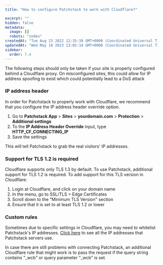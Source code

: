 ```yaml
---
title: "How to configure Patchstack to work with Cloudflare?"

excerpt: ""
hidden: false
metadata: 
  image: []
  robots: "index"
createdAt: "Tue Aug 23 2022 12:35:39 GMT+0000 (Coordinated Universal Time)"
updatedAt: "Wed May 10 2023 13:02:14 GMT+0000 (Coordinated Universal Time)"
sidebar:
  order: 7.4
---
```

The following steps should only be taken if your site is properly configured behind a Cloudflare proxy. On misconfigured sites, this could allow for IP address spoofing to exist which could potentially lead to a DoS attack


### IP address header
In order for Patchstack to properly work with Cloudflare, we recommend that you configure the IP address header override option. 
<ol><li>
Go to <b>Patchstack App</b> > <b>Sites</b> > <b>yourdomain.com</b> > <b>Protection</b> > <b>Additional settings</b></li>
<li>To the <b>IP Address Header Override</b> input, type <b>HTTP_CF_CONNECTING_IP</b></li>
<li>Save the settings</li>
</ol>
This will tell Patchstack to grab the real visitors' IP addresses.

### Support for TLS 1.2 is required
Cloudflare supports only TLS 1.3 by default. To use Patchstack, additional support for TLS 1.2 is required. To add support for this TLS version in Cloudflare:
1. Login at Cloudflare, and click on your domain name
2. In the menu, go to SSL/TLS > Edge Certificates
3. Scroll down to the "Minimum TLS Version" section
4. Ensure that it is set to at least TLS 1.2 or lower


### Custom rules
Sometimes due to specific settings in Cloudflare, you may need to whitelist Patchstack's IP addresses.
<a href="https://docs.patchstack.com/faq-troubleshooting/technical/list-of-ip-addresses-that-patchstack-uses/" target="_blank">Click here</a> to see all the IP addresses that Patchstack servers use.


In case there are still problems with connecting Patchstack, an additional Cloudflare rule that might work is to pass the request if the query string contains "\_wcb" or query parameter "\_wcb" is set.
